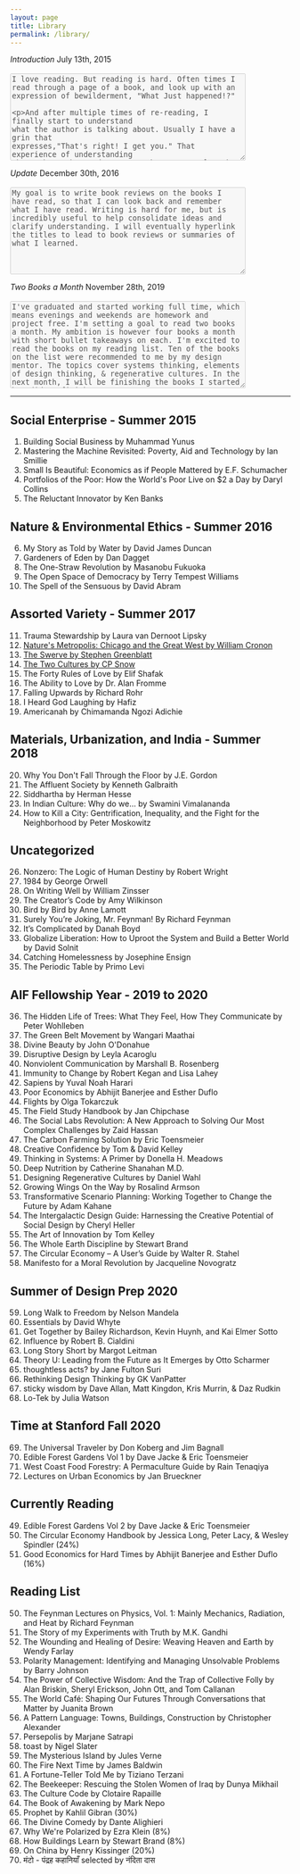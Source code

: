 ```yaml
---
layout: page
title: Library
permalink: /library/
---
```

<p><em>Introduction</em> July 13th, 2015<br/>
            <br/>
            <textarea rows="10" cols="50" disabled>
I love reading. But reading is hard. Often times I read through a page of a book, and look up with an expression of bewilderment, "What Just happened!?"

And after multiple times of re-reading, I finally start to understand what the author is talking about. Usually I have a grin that expresses,"That's right! I get you." That experience of understanding where the author and I are on the same wavelength makes reading one my favorite activities to do.

I want to make a reading list of all the books I have read in my spare time starting from 2015 to document the knowledge I learned. I am by no means a good writer nor one of those smart readers who gets everything in one go. I'm really the opposite: slow to understand and can not for the life of me express my thoughts clearly. But I think life is about learning and growing on your weaknesses. So please don't take my thoughts so truthfully! I am forever in a process of changing my thoughts and beliefs for the better so always, if you ever notice something wrong with my thoughts, please correct me.

This blog is mainly for myself, but if you come across any one of these books and you've read them, I would be ecstatic to talk about them with you! Talking with others about the unknown and new ideas is one of my favorite things to do.
            </textarea></p>

<p><em>Update</em> December 30th, 2016<br/>
            <br/>
            <textarea rows="10" cols="50" disabled>
My goal is to write book reviews on the books I have read, so that I can look back and remember what I have read. Writing is hard for me, but is incredibly useful to help consolidate ideas and clarify understanding. I will eventually hyperlink the titles to lead to book reviews or summaries of what I learned.
            </textarea></p>

<p><em>Two Books a Month</em> November 28th, 2019<br/>
            <br/>
            <textarea rows="10" cols="50" disabled>
I've graduated and started working full time, which means evenings and weekends are homework and project free. I'm setting a goal to read two books a month. My ambition is however four books a month with short bullet takeaways on each. I'm excited to read the books on my reading list. Ten of the books on the list were recommended to me by my design mentor. The topics cover systems thinking, elements of design thinking, & regenerative cultures. In the next month, I will be finishing the books I started but didn't finish.
            </textarea></p>

***

## Social Enterprise - Summer 2015

1. Building Social Business by Muhammad Yunus
2. Mastering the Machine Revisited: Poverty, Aid and Technology by Ian Smillie
3. Small Is Beautiful: Economics as if People Mattered by E.F. Schumacher
4. Portfolios of the Poor: How the World's Poor Live on $2 a Day by Daryl Collins
5. The Reluctant Innovator by Ken Banks

## Nature & Environmental Ethics - Summer 2016

6. My Story as Told by Water by David James Duncan
7. Gardeners of Eden by Dan Dagget
8. The One-Straw Revolution by Masanobu Fukuoka
9. The Open Space of Democracy by Terry Tempest Williams
10. The Spell of the Sensuous by David Abram

## Assorted Variety - Summer 2017

11. Trauma Stewardship by Laura van Dernoot Lipsky
12. [Nature's Metropolis: Chicago and the Great West by William Cronon](https://dswenn.wordpress.com/natures-metropolis-chicago-and-the-great-west-by-william-cronon/)
13. [The Swerve by Stephen Greenblatt](https://dswenn.wordpress.com/the-swerve/)
14. [The Two Cultures by CP Snow](https://dswenn.wordpress.com/cpsnow/)
15. The Forty Rules of Love by Elif Shafak
16. The Ability to Love by Dr. Alan Fromme
17. Falling Upwards by Richard Rohr
18. I Heard God Laughing by Hafiz
19. Americanah by Chimamanda Ngozi Adichie

## Materials, Urbanization, and India - Summer 2018

20. Why You Don't Fall Through the Floor by J.E. Gordon
21. The Affluent Society by Kenneth Galbraith
22. Siddhartha by Herman Hesse
23. In Indian Culture: Why do we... by Swamini Vimalananda
24. How to Kill a City: Gentrification, Inequality, and the Fight for the Neighborhood by Peter Moskowitz

## Uncategorized

26. Nonzero: The Logic of Human Destiny by Robert Wright
27. 1984 by George Orwell
28. On Writing Well by William Zinsser
29. The Creator’s Code by Amy Wilkinson
30. Bird by Bird by Anne Lamott
31. Surely You’re Joking, Mr. Feynman! By Richard Feynman
32. It’s Complicated by Danah Boyd
33. Globalize Liberation: How to Uproot the System and Build a Better World by David Solnit
34. Catching Homelessness by Josephine Ensign
35. The Periodic Table by Primo Levi

## AIF Fellowship Year - 2019 to 2020

36. The Hidden Life of Trees: What They Feel, How They Communicate by Peter Wohlleben
37. The Green Belt Movement by Wangari Maathai
38. Divine Beauty by John O'Donahue
39. Disruptive Design by Leyla Acaroglu
40. Nonviolent Communication by Marshall B. Rosenberg
41. Immunity to Change by Robert Kegan and Lisa Lahey
42. Sapiens by Yuval Noah Harari
43. Poor Economics by Abhijit Banerjee and Esther Duflo
44. Flights by Olga Tokarczuk
45. The Field Study Handbook by Jan Chipchase
46. The Social Labs Revolution: A New Approach to Solving Our Most Complex Challenges by Zaid Hassan
47. The Carbon Farming Solution by Eric Toensmeier
48. Creative Confidence by Tom & David Kelley
49. Thinking in Systems: A Primer by Donella H. Meadows
50. Deep Nutrition by Catherine Shanahan M.D.
51. Designing Regenerative Cultures by Daniel Wahl
52. Growing Wings On the Way by Rosalind Armson
53. Transformative Scenario Planning: Working Together to Change the Future by Adam Kahane
54. The Intergalactic Design Guide: Harnessing the Creative Potential of Social Design by Cheryl Heller
55. The Art of Innovation by Tom Kelley
56. The Whole Earth Discipline by Stewart Brand
57. The Circular Economy – A User’s Guide by Walter R. Stahel
58. Manifesto for a Moral Revolution by Jacqueline Novogratz

## Summer of Design Prep 2020

59. Long Walk to Freedom by Nelson Mandela
60. Essentials by David Whyte
61. Get Together by Bailey Richardson, Kevin Huynh, and Kai Elmer Sotto
62. Influence by Robert B. Cialdini
63. Long Story Short by Margot Leitman
64. Theory U: Leading from the Future as It Emerges by Otto Scharmer
65. thoughtless acts? by Jane Fulton Suri
66. Rethinking Design Thinking by GK VanPatter
67. sticky wisdom by Dave Allan, Matt Kingdon, Kris Murrin, & Daz Rudkin
68. Lo-Tek by Julia Watson

## Time at Stanford Fall 2020
69. The Universal Traveler by Don Koberg and Jim Bagnall
70. Edible Forest Gardens Vol 1 by Dave Jacke & Eric Toensmeier
71. West Coast Food Forestry: A Permaculture Guide by Rain Tenaqiya
72. Lectures on Urban Economics by Jan Brueckner

## Currently Reading
49. Edible Forest Gardens Vol 2 by Dave Jacke & Eric Toensmeier
50. The Circular Economy Handbook by Jessica Long, Peter Lacy, & Wesley Spindler (24%)
51. Good Economics for Hard Times by Abhijit Banerjee and Esther Duflo (16%)

## Reading List
50. The Feynman Lectures on Physics, Vol. 1: Mainly Mechanics, Radiation, and Heat by Richard Feynman
51. The Story of my Experiments with Truth by M.K. Gandhi
52. The Wounding and Healing of Desire: Weaving Heaven and Earth by Wendy Farlay
53. Polarity Management: Identifying and Managing Unsolvable Problems by Barry Johnson
54. The Power of Collective Wisdom: And the Trap of Collective Folly by Alan Briskin, Sheryl Erickson, John Ott, and Tom Callanan
55. The World Café: Shaping Our Futures Through Conversations that Matter by Juanita Brown
56. A Pattern Language: Towns, Buildings, Construction by Christopher Alexander
57. Persepolis by Marjane Satrapi
58. toast by Nigel Slater
59. The Mysterious Island by Jules Verne
60. The Fire Next Time by James Baldwin
61. A Fortune-Teller Told Me by Tiziano Terzani
62. The Beekeeper: Rescuing the Stolen Women of Iraq by Dunya Mikhail
63. The Culture Code by Clotaire Rapaille
64. The Book of Awakening by Mark Nepo
65. Prophet by Kahlil Gibran (30%)
66. The Divine Comedy by Dante Alighieri
67. Why We're Polarized by Ezra Klein (8%)
68. How Buildings Learn by Stewart Brand (8%)
69. On China by Henry Kissinger (20%)
70. मंटो - पंद्रह कहानियाँ selected by नंदिता दास
